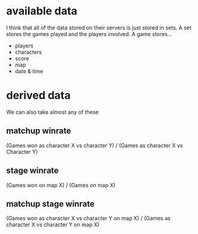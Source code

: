 # available data
I think that all of the data stored on their servers is just stored in sets. A set stores the games played and the players involved. A game stores...
- players
- characters
- score
- map
- date & time

# derived data
We can also take almost any of these
## matchup winrate
(Games won as character X vs character Y) / (Games as character X vs Character Y)
## stage winrate
(Games won on map X) / (Games on map X)
## matchup stage winrate
(Games won as character X vs character Y on map X) / (Games as character X vs character Y on map X)
